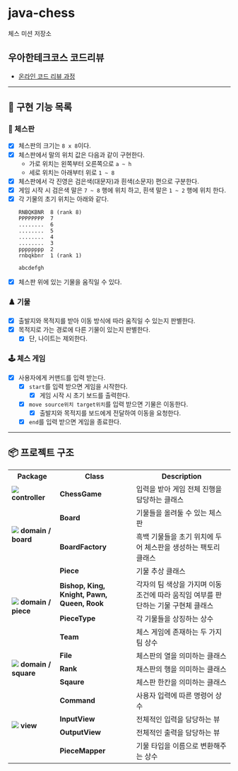 # java-chess

체스 미션 저장소

## 우아한테크코스 코드리뷰

- [온라인 코드 리뷰 과정](https://github.com/woowacourse/woowacourse-docs/blob/master/maincourse/README.md)

<hr>

## 📝 구현 기능 목록

### 🎯 체스판

- [x] 체스판의 크기는 `8 x 8`이다.
- [x] 체스판에서 말의 위치 값은 다음과 같이 구현한다.
    - 가로 위치는 왼쪽부터 오른쪽으로 `a ~ h`
    - 세로 위치는 아래부터 위로 `1 ~ 8`
- [x] 체스판에서 각 진영은 검은색(대문자)과 흰색(소문자) 편으로 구분한다.
- [x] 게임 시작 시 검은색 말은 `7 ~ 8` 행에 위치 하고, 흰색 말은 `1 ~ 2` 행에 위치 한다.
- [x] 각 기물의 초기 위치는 아래와 같다.
    ```
    RNBQKBNR  8 (rank 8)
    PPPPPPPP  7
    ........  6
    ........  5
    ........  4
    ........  3
    pppppppp  2
    rnbqkbnr  1 (rank 1)
    
    abcdefgh
    ```
- [x] 체스판 위에 있는 기물을 움직일 수 있다.

### ♟️ 기물

- [x] 출발지와 목적지를 받아 이동 방식에 따라 움직일 수 있는지 판별한다.
- [x] 목적지로 가는 경로에 다른 기물이 있는지 판별한다.
    - [x] 단, 나이트는 제외한다.

### 🕹️ 체스 게임

- [x] 사용자에게 커맨드를 입력 받는다.
    - [x] `start`를 입력 받으면 게임을 시작한다.
        - [x] 게임 시작 시 초기 보드를 출력한다.
    - [x] `move source위치 target위치`를 입력 받으면 기물은 이동한다.
        - [x] 출발지와 목적지를 보드에게 전달하여 이동을 요청한다.
    - [x] `end`를 입력 받으면 게임을 종료한다.

---

## 📦 프로젝트 구조

<table>
    <tr>
        <th>Package</th>
        <th>Class</th>
        <th>Description</th>
    </tr>
    <tr>
        <td>
            <img src="https://raw.githubusercontent.com/mallowigi/iconGenerator/master/assets/icons/folders/controllers.svg?sanitize=true"/>
            <b> controller</b>
        </td>
        <td><b>ChessGame</b></td>
        <td>입력을 받아 게임 전체 진행을 담당하는 클래스</td>
    </tr>
    <tr>
        <td rowspan="2">
            <img src="https://raw.githubusercontent.com/mallowigi/iconGenerator/master/assets/icons/folders/home.svg?sanitize=true"/>
            <b> domain / board</b>
        </td>
        <td><b>Board</b></td>
        <td>기물들을 올려둘 수 있는 체스판</td>
    </tr>
    <tr>
        <td><b>BoardFactory</b></td>
        <td>흑백 기물들을 초기 위치에 두어 체스판을 생성하는 팩토리 클래스</td>
    </tr>
    <tr>
        <td rowspan="4">
            <img src="https://raw.githubusercontent.com/mallowigi/iconGenerator/master/assets/icons/folders/home.svg?sanitize=true"/>
            <b> domain / piece</b>
        </td>
        <td><b>Piece</b></td>
        <td>기물 추상 클래스</td></td>
    </tr>
    <tr>
        <td><b>Bishop, King, Knight, Pawn, Queen, Rook</b></td>
        <td>각자의 팀 색상을 가지며 이동 조건에 따라 움직임 여부를 판단하는 기물 구현체 클래스</td>
    </tr>
    <tr>
        <td><b>PieceType</b></td>
        <td>각 기물들을 상징하는 상수</td>
    </tr>
    <tr>
        <td><b>Team</b></td>
        <td>체스 게임에 존재하는 두 가지 팀 상수</td>
    </tr>
    <tr>
        <td rowspan="3">
            <img src="https://raw.githubusercontent.com/mallowigi/iconGenerator/master/assets/icons/folders/home.svg?sanitize=true"/>
            <b> domain / square</b>
        </td>
        <td><b>File</b></td>
        <td>체스판의 열을 의미하는 클래스</td>
    </tr>
    <tr>
        <td><b>Rank</b></td>
        <td>채스판의 행을 의미하는 클래스</td>
    </tr>
    <tr>
        <td><b>Sqaure</b></td>
        <td>체스판 한칸을 의미하는 클래스</td>
    </tr>
    <tr>
        <td rowspan="4">
            <img src="https://raw.githubusercontent.com/mallowigi/iconGenerator/master/assets/icons/folders/views.svg?sanitize=true"/>
            <b> view</b>
        </td>
        <td><b>Command</b></td>
        <td>사용자 입력에 따른 명령어 상수</td>
    </tr>
    <tr>
        <td><b>InputView</b></td>
        <td>전체적인 입력을 담당하는 뷰</td>
    </tr>
    <tr>
        <td><b>OutputView</b></td>
        <td>전체적인 출력을 담당하는 뷰</td>
    </tr>
    <tr>
        <td><b>PieceMapper</b></td>
        <td>기물 타입을 이름으로 변환해주는 상수</td>
    </tr>
</table>
